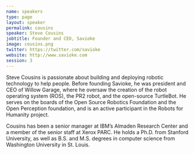 ```yaml
---
name: speakers
type: page
layout: speaker
permalink: cousins
speaker: Steve Cousins
jobtitle: Founder and CEO, Savioke 
image: cousins.png
twitter: https://twitter.com/savioke
website: http://www.savioke.com
session: 3
---
```

Steve Cousins is passionate about building and deploying robotic technology to help people. Before founding Savioke, he was president and CEO of Willow Garage, where he oversaw the creation of the robot operating system (ROS), the PR2 robot, and the open-source TurtleBot. He serves on the boards of the Open Source Robotics Foundation and the Open Perception foundation, and is an active participant in the Robots for Humanity project.

Cousins has been a senior manager at IBM’s Almaden Research Center and a member of the senior staff at Xerox PARC. He holds a Ph.D. from Stanford University, as well as B.S. and M.S. degrees in computer science from Washington University in St. Louis.